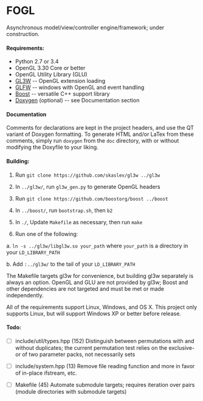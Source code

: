 # FOGL
Asynchronous model/view/controller engine/framework; under construction.

#### Requirements:
* Python 2.7 or 3.4
* OpenGL 3.30 Core or better
* OpenGL Utility Library (GLU)
* [GL3W](https://github.com/skaslev/gl3w) -- OpenGL extension loading
* [GLFW](https://github.com/glfw/glfw) -- windows with OpenGL and event handling
* [Boost](https://github.com/boostorg/boost) -- versatile C++ support library
* [Doxygen](https://github.com/doxygen/doxygen) (optional) -- see Documentation section


#### Documentation
Comments for declarations are kept in the project headers, and use the QT variant of Doxygen formatting. To generate HTML and/or LaTex from these comments, simply run `doxygen` from the `doc` directory, with or without modifying the Doxyfile to your liking.

#### Building:

1. Run `git clone https://github.com/skaslev/gl3w ../gl3w`

2. In `../gl3w/`, run `gl3w_gen.py` to generate OpenGL headers

3. Run `git clone https://github.com/boostorg/boost ../boost`

4. In `../boost/`, run `bootstrap.sh`, then `b2`

5. In `./`, Update `Makefile` as necessary, then run `make`

6. Run one of the following:

 a. `ln -s ../gl3w/libgl3w.so your_path` where `your_path` is a directory in your `LD_LIBRARY_PATH`

 b. Add `:../gl3w/` to the tail of your `LD_LIBRARY_PATH`

The Makefile targets gl3w for convenience, but building gl3w separately is always an option. OpenGL and GLU are not provided by gl3w; Boost and other dependencies are not targeted and must be met or made independently.

All of the requirements support Linux, Windows, and OS X. This project only supports Linux, but will support Windows XP or better before release. 

#### Todo:
- [ ] include/util/types.hpp (152) Distinguish between permutations with and without duplicates; the current permutation test relies on the exclusive-or of two parameter packs, not necessarily sets
- [ ] include/system.hpp (13) Remove file reading function and more in favor of in-place ifstream, etc.
- [ ] Makefile (45) Automate submodule targets; requires iteration over pairs (module directories with submodule targets)


